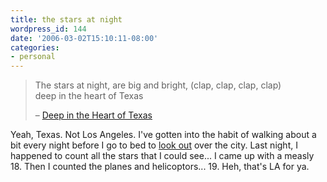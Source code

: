 ```yaml
---
title: the stars at night
wordpress_id: 144
date: '2006-03-02T15:10:11-08:00'
categories:
- personal
---
```

> The stars at night, are big and bright, (clap, clap, clap, clap)  
> deep in the heart of Texas
>
> <footer>– <a href="http://en.wikipedia.org/wiki/Deep_in_the_Heart_of_Texas">Deep in the Heart of Texas</a></footer>

Yeah, Texas.  Not Los Angeles.  I've gotten into the habit of walking about a bit every night before I go to bed to
[look out][] over the city.  Last night, I happened to count all the stars that I could see... I came up with a measly
18.  Then I counted the planes and helicoptors... 19.  Heh, that's LA for ya.

[look out]: http://www.flickr.com/photos/wnorris/102296033/
